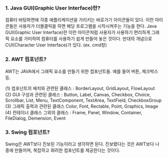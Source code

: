 ### 1. Java GUI(Graphic User Interface)란?

컴퓨터 바탕화면에 각종 애플리케이션을 가리키는 바로가기 아이콘들이 있다. 이런 아이콘들은 사용자가 더블클릭을 하면 해당 프로그램을 시작시켜주는 기능을 한다. Java GUI(Graphic User Interface)란 이런 아이콘처럼 사용자가 사용하기 편리하게 그래픽 요소를 가미하여 컴퓨터를 사용하기 쉽게 만들어 놓은 것이다.
반대의 개념으로 CUI(Character User Interface)가 있다. (ex. cmd창)

### 2. AWT 컴포넌트?
AWT는 JAVA에서 그래픽 요소를 만들기 위한 컴포넌트들. 예를 들어 버튼, 체크박스 등.


(1) 컴포넌트의 배치와 관련된 클래스 : BorderLayout, GridLayout, FlowLayout  
(2) GUI 구성과 관련된 클래스 : Button, Label, Canvas, Checkbox, Choice, Scrollbar, List, Menu, TextComponent, TextArea, TextField, CheckboxGroup  
(3) 그래픽 출력과 관련된 클래스 Color, Font, Rectable, Point, Graphics, Image  
(4) 컨테이너 클래스 그외의 클래스 : Frame, Panel, Window, Container, FileDialog, Demension, Event  

### 3.	Swing 컴포넌트?
Swing은 AWT보다 진보된 기능이라고 생각하면 된다. 진보됐다는 것은 AWT보다 나중에 만들어져, 복잡하고 화려한 컴포넌트를 제공한다는 것이다.
